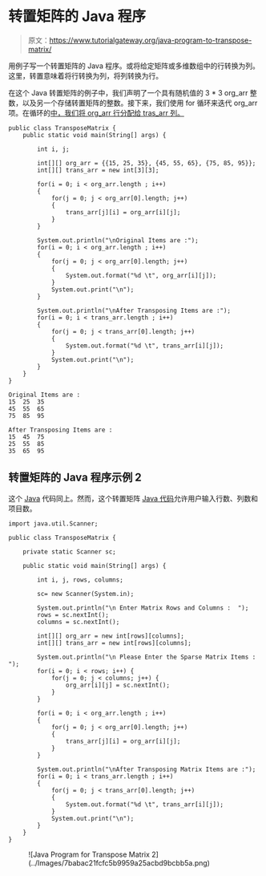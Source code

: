 # 转置矩阵的 Java 程序

> 原文：<https://www.tutorialgateway.org/java-program-to-transpose-matrix/>

用例子写一个转置矩阵的 Java 程序。或将给定矩阵或多维数组中的行转换为列。这里，转置意味着将行转换为列，将列转换为行。

在这个 Java 转置矩阵的例子中，我们声明了一个具有随机值的 3 * 3 org_arr 整数，以及另一个存储转置矩阵的整数。接下来，我们使用 for 循环来迭代 org_arr 项。在循环的[中，我们将 org_arr 行分配给 tras_arr 列。](https://www.tutorialgateway.org/java-for-loop/)

```
public class TransposeMatrix {
	public static void main(String[] args) {

		int i, j;	

		int[][] org_arr = {{15, 25, 35}, {45, 55, 65}, {75, 85, 95}};
		int[][] trans_arr = new int[3][3];

		for(i = 0; i < org_arr.length ; i++)
		{
			for(j = 0; j < org_arr[0].length; j++)
			{
				trans_arr[j][i] = org_arr[i][j];
			}
		}

		System.out.println("\nOriginal Items are :");
		for(i = 0; i < org_arr.length ; i++)
		{
			for(j = 0; j < org_arr[0].length; j++)
			{
				System.out.format("%d \t", org_arr[i][j]);
			}
			System.out.print("\n");
		}

		System.out.println("\nAfter Transposing Items are :");
		for(i = 0; i < trans_arr.length ; i++)
		{
			for(j = 0; j < trans_arr[0].length; j++)
			{
				System.out.format("%d \t", trans_arr[i][j]);
			}
			System.out.print("\n");
		}
	}
}
```

```
Original Items are :
15 	25 	35 	
45 	55 	65 	
75 	85 	95 	

After Transposing Items are :
15 	45 	75 	
25 	55 	85 	
35 	65 	95 
```

## 转置矩阵的 Java 程序示例 2

这个 [Java](https://www.tutorialgateway.org/java-tutorial/) 代码同上。然而，这个转置矩阵 [Java 代码](https://www.tutorialgateway.org/learn-java-programs/)允许用户输入行数、列数和项目数。

```
import java.util.Scanner;

public class TransposeMatrix {

	private static Scanner sc;

	public static void main(String[] args) {

		int i, j, rows, columns;

		sc= new Scanner(System.in);

		System.out.println("\n Enter Matrix Rows and Columns :  ");
		rows = sc.nextInt();
		columns = sc.nextInt();

		int[][] org_arr = new int[rows][columns];
		int[][] trans_arr = new int[rows][columns];

		System.out.println("\n Please Enter the Sparse Matrix Items :  ");
		for(i = 0; i < rows; i++) {
			for(j = 0; j < columns; j++) {
				org_arr[i][j] = sc.nextInt();
			}		
		}

		for(i = 0; i < org_arr.length ; i++)
		{
			for(j = 0; j < org_arr[0].length; j++)
			{
				trans_arr[j][i] = org_arr[i][j];
			}
		}

		System.out.println("\nAfter Transposing Matrix Items are :");
		for(i = 0; i < trans_arr.length ; i++)
		{
			for(j = 0; j < trans_arr[0].length; j++)
			{
				System.out.format("%d \t", trans_arr[i][j]);
			}
			System.out.print("\n");
		}
	}
}
```

<figure class="wp-block-image size-large">![Java Program for Transpose Matrix 2](../Images/7babac21fcfc5b9959a25acbd9bcbb5a.png)</figure>